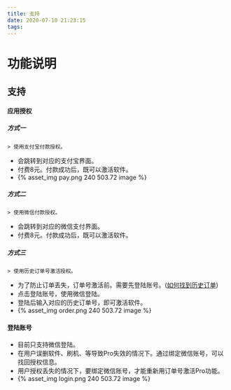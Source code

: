 ```yaml
---
title: 支持
date: 2020-07-10 21:23:15
tags:
---
```

# 功能说明
## 支持

#### 应用授权
##### 方式一
    > 使用支付宝付款授权。
* 会跳转到对应的支付宝界面。
* 付费8元。付款成功后，既可以激活软件。
* {% asset_img pay.png 240 503.72 image %}

##### 方式二
    > 使用微信付款授权。
* 会跳转到对应的微信支付界面。
* 付费8元。付款成功后，既可以激活软件。

##### 方式三
    > 使用历史订单号激活授权。
* 为了防止订单丢失，订单号激活前。需要先登陆账号。([如何找到历史订单](/en/2020/07/10/code/#如何找到历史订单))
* 点击登陆账号，使用微信登陆。
* 登陆后输入对应的历史订单号，即可激活软件。
* {% asset_img order.png 240 503.72 image %}


#### 登陆账号
* 目前只支持微信登陆。
* 在用户误删软件、刷机、等导致Pro失效的情况下。通过绑定微信账号，可以找回授权信息。
* 用户授权丢失的情况下，要绑定微信账号，才能重新用订单号激活Pro功能。
* {% asset_img login.png 240 503.72 image %}
